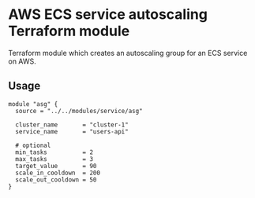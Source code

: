 # AWS ECS service autoscaling Terraform module

Terraform module which creates an autoscaling group for an ECS service on AWS.

## Usage

```hcl
module "asg" {
  source = "../../modules/service/asg"

  cluster_name       = "cluster-1"
  service_name       = "users-api"

  # optional
  min_tasks          = 2
  max_tasks          = 3
  target_value       = 90
  scale_in_cooldown  = 200
  scale_out_cooldown = 50
}
```

